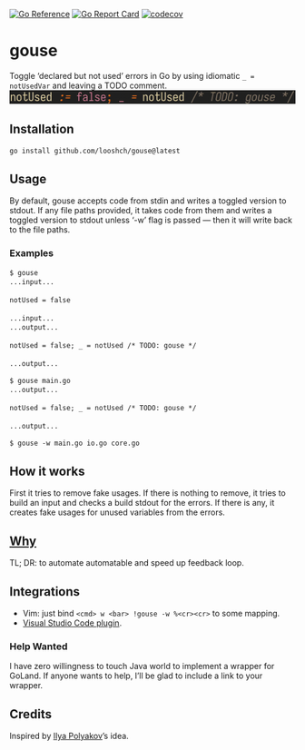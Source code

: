 [![Go Reference](https://pkg.go.dev/badge/github.com/looshch/gouse.svg)](https://pkg.go.dev/github.com/looshch/gouse)
[![Go Report Card](https://goreportcard.com/badge/github.com/looshch/gouse)](https://goreportcard.com/report/github.com/looshch/gouse)
[![codecov](https://codecov.io/gh/looshch/gouse/branch/master/graph/badge.svg?token=7SDOQ68E2E)](https://codecov.io/gh/looshch/gouse)

# gouse
Toggle ‘declared but not used’ errors in Go by using idiomatic `_ = notUsedVar`
and leaving a TODO comment. ![a demo gif](demo.gif)

## Installation
```
go install github.com/looshch/gouse@latest
```

## Usage
By default, gouse accepts code from stdin and writes a toggled version to
stdout. If any file paths provided, it takes code from them and writes a
toggled version to stdout unless ‘-w’ flag is passed — then it will write
back to the file paths.
### Examples
```
$ gouse
...input...

notUsed = false

...input...
...output...

notUsed = false; _ = notUsed /* TODO: gouse */

...output...
```
```
$ gouse main.go
...output...

notUsed = false; _ = notUsed /* TODO: gouse */

...output...
```
```
$ gouse -w main.go io.go core.go
```

## How it works
First it tries to remove fake usages. If there is nothing to remove, it tries
to build an input and checks a build stdout for the errors. If there is any,
it creates fake usages for unused variables from the errors.

## [Why](https://loosh.ch/blog/gouse)
TL; DR: to automate automatable and speed up feedback loop.

## Integrations
* Vim: just bind `<cmd> w <bar> !gouse -w %<cr><cr>` to some mapping.
* [Visual Studio Code plugin](https://github.com/looshch/gouse-vsc).
### Help Wanted
I have zero willingness to touch Java world to implement a wrapper for GoLand.
If anyone wants to help, I’ll be glad to include a link to your wrapper.

## Credits
Inspired by [Ilya Polyakov](https://github.com/PolyakovIlya)’s idea.
